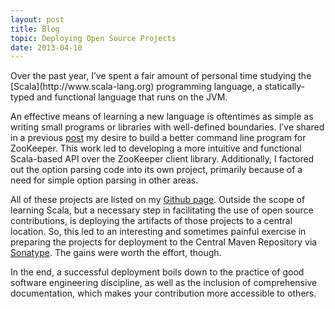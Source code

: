 ```yaml
---
layout: post
title: Blog
topic: Deploying Open Source Projects
date: 2013-04-10
---
```

<div class="content" markdown="1">
Over the past year, I’ve spent a fair amount of personal time studying the [Scala](http://www.scala-lang.org) programming language, a statically-typed and functional language that runs on the JVM.

An effective means of learning a new language is oftentimes as simple as writing small programs or libraries with well-defined boundaries. I’ve shared in a previous [post](http://davidedwards.io/2012/12/17/a-scala-api-and-cli-for-zookeeper.html) my desire to build a better command line program for ZooKeeper. This work led to developing a more intuitive and functional Scala-based API over the ZooKeeper client library. Additionally, I factored out the option parsing code into its own project, primarily because of a need for simple option parsing in other areas.

All of these projects are listed on my [Github page](https://github.com/davidledwards). Outside the scope of learning Scala, but a necessary step in facilitating the use of open source contributions, is deploying the artifacts of those projects to a central location. So, this led to an interesting and sometimes painful exercise in preparing the projects for deployment to the Central Maven Repository via [Sonatype](http://www.sonatype.org). The gains were worth the effort, though.

In the end, a successful deployment boils down to the practice of good software engineering discipline, as well as the inclusion of comprehensive documentation, which makes your contribution more accessible to others.
</div>
